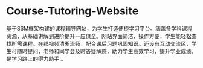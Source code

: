 # Course-Tutoring-Website
基于SSM框架构建的课程辅导网站，为学生打造便捷学习平台。涵盖多学科课程资源，从基础讲解到进阶提升一应俱全。网站界面简洁，操作方便，学生能轻松查找所需课程。在线视频清晰流畅，配合课后习题巩固知识。还设有互动交流区，学生可随时提问，老师和同学会及时答疑解惑，助力学生高效学习，提升学业成绩，是学习路上的得力助手 。 
